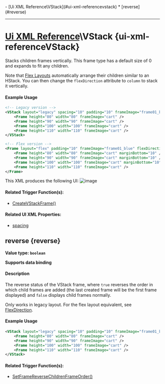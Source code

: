 <div id="toc" markdown="1">
- [Ui XML Reference\VStack](#ui-xml-referencevstack)
  * [reverse](#reverse)

</div>

***

# [Ui XML Reference](Ui-XML)\\VStack {ui-xml-referenceVStack}

[](overview-start)

Stacks children frames vertically. This frame type has a default size of 0 and expands to fit any children.

Note that [Flex Layouts](Ui-FlexLayouts) automatically arrange their children similar to an HStack. You can then change the `flexDirection` attribute to `column` to stack it vertically.

#### Example Usage
[](example-usage-start)
```xml
<!-- Legacy version -->
<VStack layout="legacy" spacing="10" padding="10" frameImage="frame01_blue">
    <Frame height="80" width="80" frameImage="cart" />
    <Frame height="90" width="90" frameImage="cart" />
    <Frame height="100" width="100" frameImage="cart" />
    <Frame height="110" width="110" frameImage="cart" />
</VStack>

<!-- Flex version -->
<Frame layout="flex" padding="10" frameImage="frame01_blue" flexDirection="column">
    <Frame height="80" width="80" frameImage="cart" marginBottom="10" />
    <Frame height="90" width="90" frameImage="cart" marginBottom="10" />
    <Frame height="100" width="100" frameImage="cart" marginBottom="10" />
    <Frame height="110" width="110" frameImage="cart" />
</Frame>
```
This XML produces the following UI:
![image](https://user-images.githubusercontent.com/34138206/149571053-99220913-20cc-48ad-b707-c1ad553749d4.png)

[](example-usage-end)

[](extra-section-start)
#### Related Trigger Function(s):
- [CreateVStackFrame()](Trigger-API-Reference-DCEI-Functions-Custom-UI#createvstackframe-1)

#### Related UI XML Properties:
- [spacing](Ui-XML-CommonAttributes#spacing)
[](extra-section-end)

[](overview-end)

## [](VStack.reverse)reverse {reverse}
**Value type: `boolean`**

**Supports data binding**

[](manual-wiki-start)

#### Description
[](description-start)
The reverse status of the VStack frame, where `true` reverses the order in which child frames are added (the last created frame will be the first frame displayed) and `false` displays child frames normally.

Only works in legacy layout. For the flex layout equivalent, see [FlexDirection](Ui-FlexLayouts#flexdirection).
[](description-end)

#### Example Usage
[](example-usage-start)
```xml
<VStack layout="legacy" spacing="10" padding="10" frameImage="frame01_blue" reverse="true">
    <Frame height="80" width="80" frameImage="cart" />
    <Frame height="90" width="90" frameImage="cart" />
    <Frame height="100" width="100" frameImage="cart" />
    <Frame height="110" width="110" frameImage="cart" />
</VStack>
```
[](example-usage-end)

[](extra-section-start)
#### Related Trigger Function(s):
- [SetFrameReverseChildrenFrameOrder()](Trigger-API-Reference-DCEI-Functions-Custom-UI#setframereversechildrenframeorder-2)

[](manual-wiki-end)

